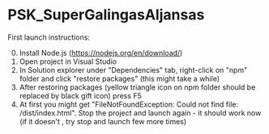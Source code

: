 # PSK_SuperGalingasAljansas

First launch instructions:

0. Install Node.js (https://nodejs.org/en/download/)
1. Open project in Visual Studio
2. In Solution explorer under "Dependencies" tab, right-click on "npm" folder and click "restore packages" (this might take a while)
3. After restoring packages (yellow triangle icon on npm folder should be replaced by black gift icon) press F5
4. At first you might get "FileNotFoundException: Could not find file: /dist/index.html". Stop the project and launch again - it should work now (if it doesn't , try stop and launch few more times)
